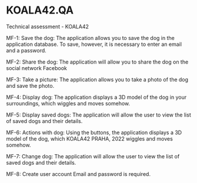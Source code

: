 # KOALA42.QA
Technical assessment - KOALA42

MF-1: Save the dog:
The application allows you to save the
dog in the application database. To
save, however, it is necessary to enter
an email and a password.

MF-2: Share the dog: 
The application will allow you to share
the dog on the social network Facebook

MF-3: Take a picture:
The application allows you to take a
photo of the dog and save the photo.

MF-4: Display dog:
The application displays a 3D model of
the dog in your surroundings, which
wiggles and moves somehow.

MF-5: Display saved dogs:
The application will allow the user to
view the list of saved dogs and their
details.

MF-6: Actions with dog:
Using the buttons, the application
displays a 3D model of the dog, which
KOALA42 PRAHA, 2022
wiggles and moves somehow.

MF-7: Change dog:
The application will allow the user to
view the list of saved dogs and their
details.

MF-8: Create user account Email and password is required.
